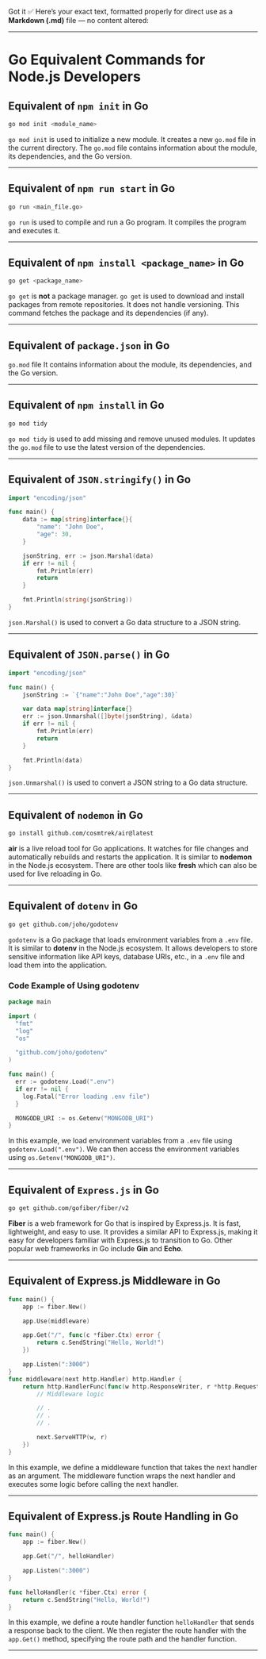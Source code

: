 Got it ✅
Here’s your exact text, formatted properly for direct use as a **Markdown (.md)** file — no content altered:

---

# Go Equivalent Commands for Node.js Developers

## Equivalent of `npm init` in Go

```bash
go mod init <module_name>
```

`go mod init` is used to initialize a new module.
It creates a new `go.mod` file in the current directory.
The `go.mod` file contains information about the module, its dependencies, and the Go version.

---

## Equivalent of `npm run start` in Go

```bash
go run <main_file.go>
```

`go run` is used to compile and run a Go program.
It compiles the program and executes it.

---

## Equivalent of `npm install <package_name>` in Go

```bash
go get <package_name>
```

`go get` is **not** a package manager.
`go get` is used to download and install packages from remote repositories.
It does not handle versioning.
This command fetches the package and its dependencies (if any).

---

## Equivalent of `package.json` in Go

`go.mod` file
It contains information about the module, its dependencies, and the Go version.

---

## Equivalent of `npm install` in Go

```bash
go mod tidy
```

`go mod tidy` is used to add missing and remove unused modules.
It updates the `go.mod` file to use the latest version of the dependencies.

---

## Equivalent of `JSON.stringify()` in Go

```go
import "encoding/json"

func main() {
    data := map[string]interface{}{
        "name": "John Doe",
        "age": 30,
    }

    jsonString, err := json.Marshal(data)
    if err != nil {
        fmt.Println(err)
        return
    }

    fmt.Println(string(jsonString))
}
```

`json.Marshal()` is used to convert a Go data structure to a JSON string.

---

## Equivalent of `JSON.parse()` in Go

```go
import "encoding/json"

func main() {
    jsonString := `{"name":"John Doe","age":30}`

    var data map[string]interface{}
    err := json.Unmarshal([]byte(jsonString), &data)
    if err != nil {
        fmt.Println(err)
        return
    }

    fmt.Println(data)
}
```

`json.Unmarshal()` is used to convert a JSON string to a Go data structure.

---

## Equivalent of `nodemon` in Go

```bash
go install github.com/cosmtrek/air@latest
```

**air** is a live reload tool for Go applications.
It watches for file changes and automatically rebuilds and restarts the application.
It is similar to **nodemon** in the Node.js ecosystem.
There are other tools like **fresh** which can also be used for live reloading in Go.

---

## Equivalent of `dotenv` in Go

```bash
go get github.com/joho/godotenv
```

`godotenv` is a Go package that loads environment variables from a `.env` file.
It is similar to **dotenv** in the Node.js ecosystem.
It allows developers to store sensitive information like API keys, database URIs, etc., in a `.env` file and load them into the application.

### Code Example of Using godotenv

```go
package main

import (
  "fmt"
  "log"
  "os"

  "github.com/joho/godotenv"
)

func main() {
  err := godotenv.Load(".env")
  if err != nil {
    log.Fatal("Error loading .env file")
  }

  MONGODB_URI := os.Getenv("MONGODB_URI")
}
```

In this example, we load environment variables from a `.env` file using `godotenv.Load(".env")`.
We can then access the environment variables using `os.Getenv("MONGODB_URI")`.

---

## Equivalent of `Express.js` in Go

```bash
go get github.com/gofiber/fiber/v2
```

**Fiber** is a web framework for Go that is inspired by Express.js.
It is fast, lightweight, and easy to use.
It provides a similar API to Express.js, making it easy for developers familiar with Express.js to transition to Go.
Other popular web frameworks in Go include **Gin** and **Echo**.

---

## Equivalent of Express.js Middleware in Go

```go
func main() {
    app := fiber.New()

    app.Use(middleware)

    app.Get("/", func(c *fiber.Ctx) error {
        return c.SendString("Hello, World!")
    })

    app.Listen(":3000")
}
func middleware(next http.Handler) http.Handler {
    return http.HandlerFunc(func(w http.ResponseWriter, r *http.Request) {
        // Middleware logic

        // .
        // .
        // .

        next.ServeHTTP(w, r)
    })
}
```

In this example, we define a middleware function that takes the next handler as an argument.
The middleware function wraps the next handler and executes some logic before calling the next handler.

---

## Equivalent of Express.js Route Handling in Go

```go
func main() {
    app := fiber.New()

    app.Get("/", helloHandler)

    app.Listen(":3000")
}

func helloHandler(c *fiber.Ctx) error {
    return c.SendString("Hello, World!")
}
```

In this example, we define a route handler function `helloHandler` that sends a response back to the client.
We then register the route handler with the `app.Get()` method, specifying the route path and the handler function.

---
